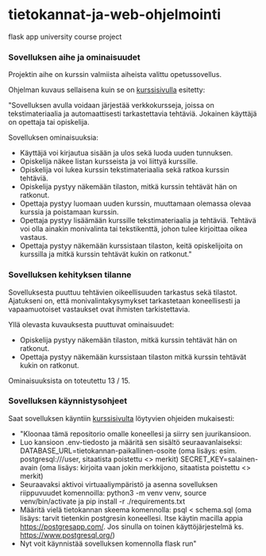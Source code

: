 # tietokannat-ja-web-ohjelmointi

flask app university course project

### Sovelluksen aihe ja ominaisuudet

Projektin aihe on kurssin valmiista aiheista valittu opetussovellus.

Ohjelman kuvaus sellaisena kuin se on [kurssisivulla](https://hy-tsoha.github.io/materiaali/aiheen_valinta/) esitetty:

"Sovelluksen avulla voidaan järjestää verkkokursseja, joissa on tekstimateriaalia ja automaattisesti tarkastettavia tehtäviä. Jokainen käyttäjä on opettaja tai opiskelija.

Sovelluksen ominaisuuksia:

- Käyttäjä voi kirjautua sisään ja ulos sekä luoda uuden tunnuksen.
- Opiskelija näkee listan kursseista ja voi liittyä kurssille.
- Opiskelija voi lukea kurssin tekstimateriaalia sekä ratkoa kurssin tehtäviä.
- Opiskelija pystyy näkemään tilaston, mitkä kurssin tehtävät hän on ratkonut.
- Opettaja pystyy luomaan uuden kurssin, muuttamaan olemassa olevaa kurssia ja poistamaan kurssin.
- Opettaja pystyy lisäämään kurssille tekstimateriaalia ja tehtäviä. Tehtävä voi olla ainakin monivalinta tai tekstikenttä, johon tulee kirjoittaa oikea vastaus.
- Opettaja pystyy näkemään kurssistaan tilaston, keitä opiskelijoita on kurssilla ja mitkä kurssin tehtävät kukin on ratkonut."

### Sovelluksen kehityksen tilanne

Sovelluksesta puuttuu tehtävien oikeellisuuden tarkastus sekä tilastot. Ajatukseni on, että monivalintakysymykset tarkastetaan koneellisesti ja vapaamuotoiset vastaukset ovat ihmisten tarkistettavia.

Yllä olevasta kuvauksesta puuttuvat ominaisuudet:

- Opiskelija pystyy näkemään tilaston, mitkä kurssin tehtävät hän on ratkonut.
- Opettaja pystyy näkemään kurssistaan tilaston mitkä kurssin tehtävät kukin on ratkonut.

Ominaisuuksista on toteutettu 13 / 15.

### Sovelluksen käynnistysohjeet

Saat sovelluksen käyntiin [kurssisivulta](https://hy-tsoha.github.io/materiaali/aikataulu/) löytyvien ohjeiden mukaisesti:

- "Kloonaa tämä repositorio omalle koneellesi ja siirry sen juurikansioon.
- Luo kansioon .env-tiedosto ja määritä sen sisältö seuraavanlaiseksi:
  DATABASE_URL=tietokannan-paikallinen-osoite (oma lisäys: esim. postgresql:///user, sitaatista poistettu <> merkit)
  SECRET_KEY=salainen-avain (oma lisäys: kirjoita vaan jokin merkkijono, sitaatista poistettu <> merkit)
- Seuraavaksi aktivoi virtuaaliympäristö ja asenna sovelluksen riippuvuudet komennoilla: python3 -m venv venv, source venv/bin/activate ja pip install -r ./requirements.txt
- Määritä vielä tietokannan skeema komennolla:
  psql < schema.sql (oma lisäys: tarvit tietenkin postgresin koneellesi. Itse käytin macilla appia https://postgresapp.com/. Jos sinulla on toinen käyttöjärjestelmä ks. https://www.postgresql.org/)
- Nyt voit käynnistää sovelluksen komennolla flask run"
